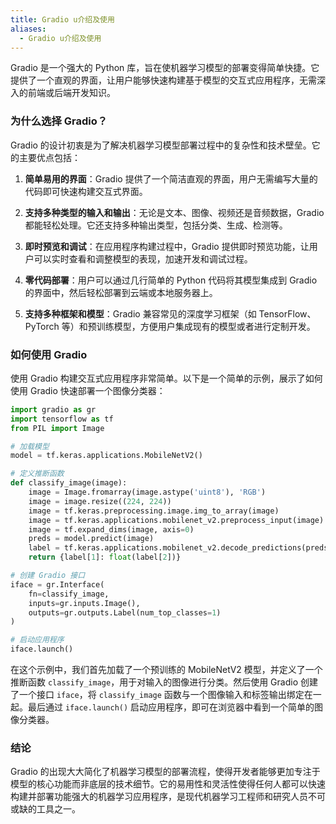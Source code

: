 ```yaml
---
title: Gradio u介绍及使用
aliases:
  - Gradio u介绍及使用
---
```

Gradio 是一个强大的 Python 库，旨在使机器学习模型的部署变得简单快捷。它提供了一个直观的界面，让用户能够快速构建基于模型的交互式应用程序，无需深入的前端或后端开发知识。

### 为什么选择 Gradio？

Gradio 的设计初衷是为了解决机器学习模型部署过程中的复杂性和技术壁垒。它的主要优点包括：

1. **简单易用的界面**：Gradio 提供了一个简洁直观的界面，用户无需编写大量的代码即可快速构建交互式界面。

2. **支持多种类型的输入和输出**：无论是文本、图像、视频还是音频数据，Gradio 都能轻松处理。它还支持多种输出类型，包括分类、生成、检测等。

3. **即时预览和调试**：在应用程序构建过程中，Gradio 提供即时预览功能，让用户可以实时查看和调整模型的表现，加速开发和调试过程。

4. **零代码部署**：用户可以通过几行简单的 Python 代码将其模型集成到 Gradio 的界面中，然后轻松部署到云端或本地服务器上。

5. **支持多种框架和模型**：Gradio 兼容常见的深度学习框架（如 TensorFlow、PyTorch 等）和预训练模型，方便用户集成现有的模型或者进行定制开发。

### 如何使用 Gradio

使用 Gradio 构建交互式应用程序非常简单。以下是一个简单的示例，展示了如何使用 Gradio 快速部署一个图像分类器：

```python
import gradio as gr
import tensorflow as tf
from PIL import Image

# 加载模型
model = tf.keras.applications.MobileNetV2()

# 定义推断函数
def classify_image(image):
    image = Image.fromarray(image.astype('uint8'), 'RGB')
    image = image.resize((224, 224))
    image = tf.keras.preprocessing.image.img_to_array(image)
    image = tf.keras.applications.mobilenet_v2.preprocess_input(image)
    image = tf.expand_dims(image, axis=0)
    preds = model.predict(image)
    label = tf.keras.applications.mobilenet_v2.decode_predictions(preds, top=1)[0][0]
    return {label[1]: float(label[2])}

# 创建 Gradio 接口
iface = gr.Interface(
    fn=classify_image,
    inputs=gr.inputs.Image(),
    outputs=gr.outputs.Label(num_top_classes=1)
)

# 启动应用程序
iface.launch()
```

在这个示例中，我们首先加载了一个预训练的 MobileNetV2 模型，并定义了一个推断函数 `classify_image`，用于对输入的图像进行分类。然后使用 Gradio 创建了一个接口 `iface`，将 `classify_image` 函数与一个图像输入和标签输出绑定在一起。最后通过 `iface.launch()` 启动应用程序，即可在浏览器中看到一个简单的图像分类器。

### 结论

Gradio 的出现大大简化了机器学习模型的部署流程，使得开发者能够更加专注于模型的核心功能而非底层的技术细节。它的易用性和灵活性使得任何人都可以快速构建并部署功能强大的机器学习应用程序，是现代机器学习工程师和研究人员不可或缺的工具之一。